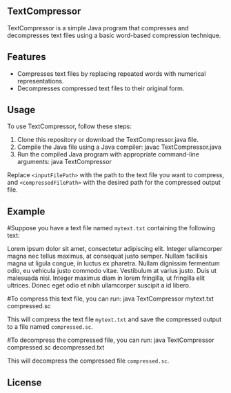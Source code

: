 ## TextCompressor

TextCompressor is a simple Java program that compresses and decompresses text files using a basic word-based compression technique.

## Features

- Compresses text files by replacing repeated words with numerical representations.
- Decompresses compressed text files to their original form.

## Usage

To use TextCompressor, follow these steps:

1. Clone this repository or download the TextCompressor.java file.
2. Compile the Java file using a Java compiler: javac TextCompressor.java
3. Run the compiled Java program with appropriate command-line arguments: java TextCompressor <inputFilePath> <compressedFilePath>

Replace `<inputFilePath>` with the path to the text file you want to compress, and `<compressedFilePath>` with the desired path for the compressed output file.

## Example

#Suppose you have a text file named `mytext.txt` containing the following text:

Lorem ipsum dolor sit amet, consectetur adipiscing elit. Integer ullamcorper magna nec tellus maximus, at consequat justo semper. Nullam facilisis magna ut ligula congue, in luctus ex pharetra. Nullam dignissim fermentum odio, eu vehicula justo commodo vitae. Vestibulum at varius justo. Duis ut malesuada nisi. Integer maximus diam in lorem fringilla, ut fringilla elit ultrices. Donec eget odio et nibh ullamcorper suscipit a id libero.

#To compress this text file, you can run: 
java TextCompressor mytext.txt compressed.sc

This will compress the text file `mytext.txt` and save the compressed output to a file named `compressed.sc`.

#To decompress the compressed file, you can run: 
java TextCompressor compressed.sc decompressed.txt

This will decompress the compressed file `compressed.sc`.

## License










